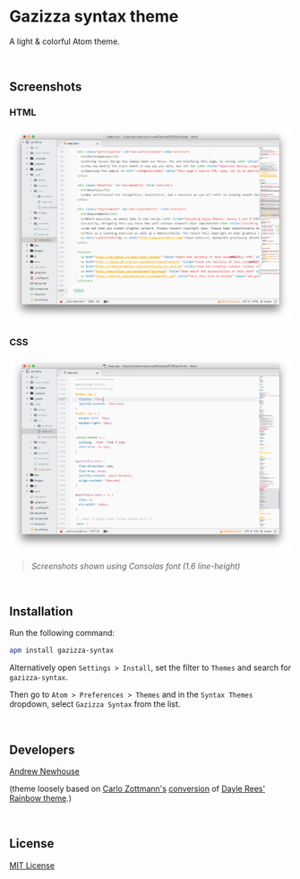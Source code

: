 # Gazizza syntax theme

A light &amp; colorful Atom theme.

<br/>

## Screenshots

### HTML

![HTML screenshot](https://raw.githubusercontent.com/logoandrew/gazizza-syntax/master/gazizza-html-ss.png)

### CSS

![CSS screenshot](https://raw.githubusercontent.com/logoandrew/gazizza-syntax/master/gazizza-css-ss.png)

> *Screenshots shown using Consolas font (1.6 line-height)*

<br/>

## Installation

Run the following command:

```sh
apm install gazizza-syntax
```

Alternatively open `Settings > Install`, set the filter to `Themes` and search for `gazizza-syntax`.

Then go to `Atom > Preferences > Themes` and in the `Syntax Themes` dropdown, select `Gazizza Syntax` from the list.

<br/>

## Developers

[Andrew Newhouse](https://github.com/logoandrew)

(theme loosely based on [Carlo Zottmann's](https://github.com/carlo) [conversion](https://github.com/carlo/rainbow-theme) of [Dayle Rees'](https://github.com/daylerees) [Rainbow theme](https://github.com/daylerees/colour-schemes/tree/master/sublime).)

<br/>

## License

[MIT License](http://opensource.org/licenses/MIT)
